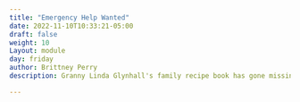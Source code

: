 ```yaml
---
title: "Emergency Help Wanted"
date: 2022-11-10T10:33:21-05:00
draft: false
weight: 10
Layout: module
day: friday
author: Brittney Perry
description: Granny Linda Glynhall's family recipe book has gone missing! Also, she hasn't seen her grandson Charlie in three days. In desperation, she has put two ads in the local paper asking for help finding them both. She has offered a reward for the return of each.

---
```

